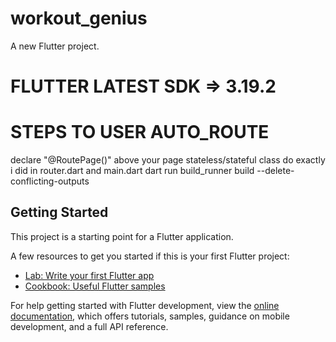 # workout_genius

A new Flutter project.


# FLUTTER LATEST SDK => 3.19.2


# STEPS TO USER AUTO_ROUTE
declare "@RoutePage()" above your page stateless/stateful class
do exactly i did in router.dart and main.dart
dart run build_runner build --delete-conflicting-outputs


## Getting Started

This project is a starting point for a Flutter application.

A few resources to get you started if this is your first Flutter project:

- [Lab: Write your first Flutter app](https://docs.flutter.dev/get-started/codelab)
- [Cookbook: Useful Flutter samples](https://docs.flutter.dev/cookbook)

For help getting started with Flutter development, view the
[online documentation](https://docs.flutter.dev/), which offers tutorials,
samples, guidance on mobile development, and a full API reference.
